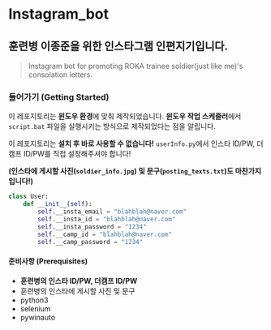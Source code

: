 # Instagram_bot

## 훈련병 이종준을 위한 인스타그램 인편지기입니다.
> Instagram bot for promoting ROKA trainee soldier(just like me)'s consolation letters.
### 들어가기 (Getting Started)
이 레포지토리는 **윈도우 환경**에 맞춰 제작되었습니다.
**윈도우 작업 스케줄러**에서 ```script.bat``` 파일을 실행시키는 방식으로 제작되었다는 점을 알립니다.

이 레포지토리는 **설치 후 바로 사용할 수 없습니다!**
```userInfo.py```에서 인스타 ID/PW, 더캠프 ID/PW를 직접 설정해주셔야 합니다!

**(인스타에 게시할 사진(```soldier_info.jpg```) 및 문구(```posting_texts.txt```)도 마찬가지입니다!)**
```python:userInfo.py
class User:
    def __init__(self):
        self.__insta_email = "blahblah@naver.com"
        self.__insta_id = "blahblah@naver.com"
        self.__insta_password = "1234"
        self.__camp_id = "blahblah@naver.com"
        self.__camp_password = "1234"
```
#### 준비사항 (Prerequisites)
- **훈련병의 인스타 ID/PW, 더캠프 ID/PW**
- 훈련병의 인스타에 게시할 사진 및 문구
- python3
- selenium
- pywinauto